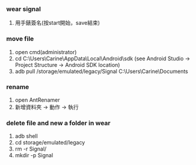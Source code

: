 ### wear signal
1. 用手錶簽名(按start開始，save結束) <br>

### move file
1. open cmd(administrator) <br>
2. cd C:\Users\Carine\AppData\Local\Android\sdk  (see Android Studio → Project Structure → Android SDK location) <br>
3. adb pull /storage/emulated/legacy/Signal C:\Users\Carine\Documents

### rename
1. open AntRenamer
2. 新增資料夾 → 動作 → 執行

### delete file and new a folder in wear
1. adb shell
2. cd storage/emulated/legacy
3. rm -r Signal/
4. mkdir -p Signal
